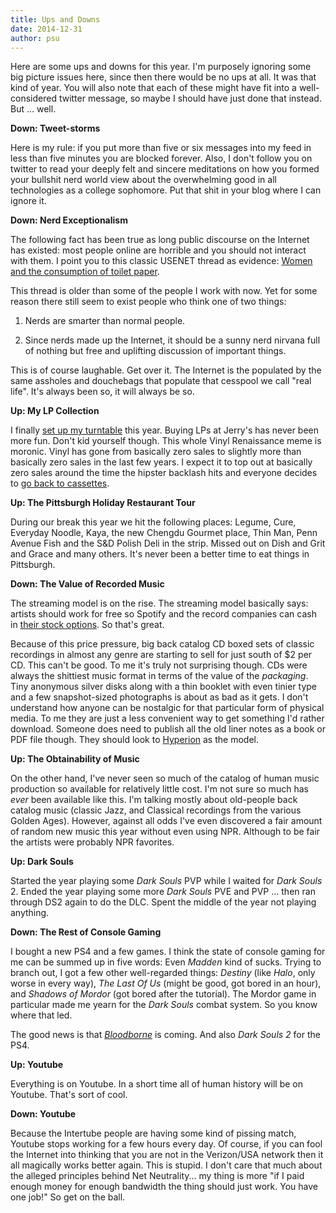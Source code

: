 ```yaml
---
title: Ups and Downs
date: 2014-12-31
author: psu
---
```


Here are some ups and downs for this year. I'm purposely ignoring some big picture issues here, since then there would be no ups at all. It was that kind of year. You will also note that each of these might have fit into a well-considered twitter message, so maybe I should have just done that instead. But ... well.

**Down: Tweet-storms**

Here is my rule: if you put more than five or six messages into my feed in less than five minutes you are blocked forever. Also, I don't follow you on twitter to read your deeply felt and sincere meditations on how you formed your bullshit nerd world view about the overwhelming good in all technologies as a college sophomore. Put that shit in your blog where I can ignore it.

**Down: Nerd Exceptionalism**

The following fact has been true as long public discourse on the Internet has existed: most people online are horrible and you should not interact with them. I point you to this classic USENET thread as evidence: <a href="https://groups.google.com/g/net.flame/c/evgliEmDzW8/m/rrcVgG_EqJgJ">Women and the consumption of toilet paper</a>. 

This thread is older than some of the people I work with now. Yet for some reason there still seem to exist people who think one of two things:

1. Nerds are smarter than normal people.

2. Since nerds made up the Internet, it should be a sunny nerd nirvana full of nothing but free and uplifting discussion of important things.

This is of course laughable. Get over it. The Internet is the populated by the same assholes and douchebags that populate that cesspool we call "real life". It's always been so, it will always be so.

**Up: My LP Collection**

I finally <a href="/the-airplay-turntable-kit.html">set up my turntable</a> this year. Buying LPs at Jerry's has never been more fun. Don't kid yourself though. This whole Vinyl Renaissance meme is moronic. Vinyl has gone from basically zero sales to slightly more than basically zero sales in the last few years. I expect it to top out at basically zero sales around the time the hipster backlash hits and everyone decides to <a href="http://vintagecassettes.com">go back to cassettes</a>.

**Up: The Pittsburgh Holiday Restaurant Tour**

During our break this year we hit the following places: Legume, Cure, Everyday Noodle, Kaya, the new Chengdu Gourmet  place, Thin Man, Penn Avenue Fish and the S&D Polish Deli in the strip. Missed out on Dish and Grit and Grace and many others. It's never been a better time to eat things in Pittsburgh.

**Down: The Value of Recorded Music**

The streaming model is on the rise. The streaming model basically says: artists should work for free so Spotify and the record companies can cash in <a href="http://www.theguardian.com/music/musicblog/2009/aug/17/major-labels-spotify">their stock options</a>. So that's great.

Because of this price pressure, big back catalog CD boxed sets of classic recordings in almost any genre are starting to sell for just south of $2 per CD. This can't be good. To me it's truly not surprising though. CDs were always the shittiest music format in terms of the value of the *packaging*. Tiny anonymous silver disks along with a thin booklet with even tinier type and a few snapshot-sized photographs is about as bad as it gets. I don't understand how anyone can be nostalgic for that particular form of physical media. To me they are just a less convenient way to get something I'd rather download. Someone does need to publish all the old liner notes as a book or PDF file though. They should look to <a href="http://www.amazon.com/exec/obidos/ASIN/030011267X/kirkmcelhearn">Hyperion</a> as the model.

**Up: The Obtainability of Music**

On the other hand, I've never seen so much of the catalog of human music production so available for relatively little cost. I'm not sure so much has *ever* been available like this. I'm talking mostly about old-people back catalog music (classic Jazz, and Classical recordings from the various Golden Ages). However, against all odds I've even discovered a fair amount of random new music this year without even using NPR. Although to be fair the artists were probably NPR favorites.

**Up: Dark Souls**

Started the year playing some *Dark Souls* PVP while I waited for *Dark Souls* 2. Ended the year playing some more *Dark Souls* PVE and PVP ... then ran through DS2 again to do the DLC. Spent the middle of the year not playing anything.

**Down: The Rest of Console Gaming**

I bought a new PS4 and a few games. I think the state of console gaming for me can be summed up in five words: Even *Madden* kind of sucks. Trying to branch out, I got a few other well-regarded things: *Destiny* (like *Halo*, only worse in every way), *The Last Of Us* (might be good, got bored in an hour), and *Shadows of Mordor* (got bored after the tutorial). The Mordor game in particular made me yearn for the *Dark Souls* combat system. So you know where that led.

The good news is that <a href="https://www.youtube.com/watch?v=nHT2RSD5GAM&channel=PlayStation">*Bloodborne*</a> is coming. And also *Dark Souls 2* for the PS4.

**Up: Youtube**

Everything is on Youtube. In a short time all of human history will be on Youtube. That's sort of cool.

**Down: Youtube**

Because the Intertube people are having some kind of pissing match, Youtube stops working for a few hours every day. Of course, if you can fool the Internet into thinking that you are not in the Verizon/USA network then it all magically works better again. This is stupid. I don't care that much about the alleged principles behind Net Neutrality... my thing is more "if I paid enough money for enough bandwidth the thing should just work. You have one job!" So get on the ball.
